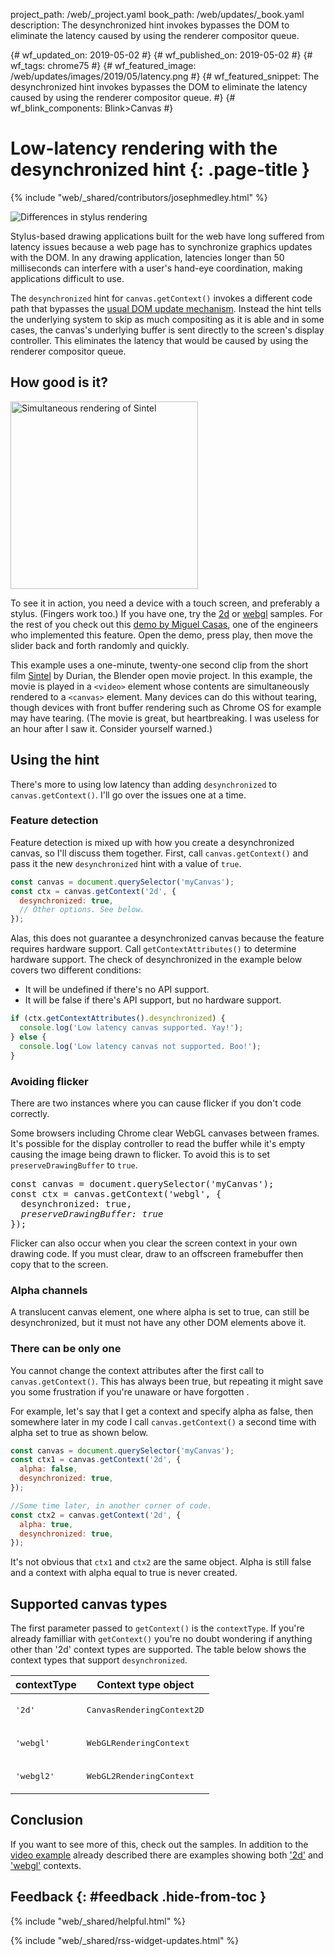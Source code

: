 project_path: /web/_project.yaml
book_path: /web/updates/_book.yaml
description: The desynchronized hint invokes bypasses the DOM to eliminate the latency caused by using the renderer compositor queue.

{# wf_updated_on: 2019-05-02 #}
{# wf_published_on: 2019-05-02 #}
{# wf_tags: chrome75 #}
{# wf_featured_image: /web/updates/images/2019/05/latency.png #}
{# wf_featured_snippet: The desynchronized hint invokes bypasses the DOM to eliminate the latency caused by using the renderer compositor queue. #}
{# wf_blink_components: Blink>Canvas #}

# Low-latency rendering with the desynchronized hint {: .page-title }

{% include "web/_shared/contributors/josephmedley.html" %}

<img src="/web/updates/images/2019/05/latency.png" class="hint-image attempt-right" alt="Differences in stylus rendering">
     
<style>
.hint {
  height: 150px;
  width: auto;
}
</style>

Stylus-based drawing applications built for the web have long suffered from
latency issues because a web page has to synchronize graphics updates with the
DOM. In any drawing application, latencies longer than 50 milliseconds can
interfere with a user's hand-eye coordination, making applications difficult to
use.   

The `desynchronized` hint for `canvas.getContext()` invokes a different code
path that bypasses the [usual DOM update
mechanism](https://docs.google.com/presentation/d/1boPxbgNrTU0ddsc144rcXayGA_WF53k96imRH8Mp34Y/edit#slide=id.p).
Instead the hint tells the underlying system to skip as much compositing as it
is able and in some cases, the canvas's underlying buffer is sent directly to
the screen's display controller. This eliminates the latency that would be
caused by using the renderer compositor queue.

## How good is it?

<img src="/web/updates/images/2019/05/sintel.png" class="sintel attempt-right" alt="Simultaneous rendering of Sintel">
     
<style>
.sintel {
  height: 300px;
  width: auto;
}
</style>

To see it in action, you need a device with a touch screen, and preferably a
stylus. (Fingers work too.) If you have one, try the
[2d](https://www.google.com/url?q=https://codepen.io/miguelao/full/ZjJNNw&sa=D&ust=1556721118370000&usg=AFQjCNGjpffZOOmf99D_ixBGNlYHGLiF7w)
or
[webgl](https://www.google.com/url?q=https://codepen.io/miguelao/full/WKZaqd&sa=D&ust=1556721118370000&usg=AFQjCNGcfmYlh3Serjw0d8o4isSYv8eywg)
samples. For the rest of you check out this [demo by Miguel
Casas](https://codepen.io/miguelao/full/mLLKLg), one of the engineers who
implemented this feature. Open the demo, press play, then move the slider back
and forth randomly and quickly. 

This example uses a one-minute, twenty-one second clip from the short film
[Sintel](https://durian.blender.org/download/) by Durian, the Blender open movie
project. In this example, the movie is played in a `<video>` element whose
contents are simultaneously rendered to a `<canvas>` element.  Many devices can
do this without tearing, though devices with front buffer rendering such as
Chrome OS for example may have tearing. (The movie is great, but heartbreaking.
I was useless for an hour after I saw it. Consider yourself warned.)



## Using the hint

There's more to using low latency than adding `desynchronized` to 
`canvas.getContext()`. I'll go over the issues one at a time.

### Feature detection 

Feature detection is mixed up with how you create a desynchronized canvas, so
I'll discuss them together. First, call `canvas.getContext()` and pass it the
new `desynchronized` hint with a value of `true`. 

```javascript
const canvas = document.querySelector('myCanvas');
const ctx = canvas.getContext('2d', { 
  desynchronized: true,
  // Other options. See below.
});
```

Alas, this does not guarantee a desynchronized canvas because the feature
requires hardware support. Call `getContextAttributes()` to determine hardware
support. The check of desynchronized in the example below covers two
different conditions:

+   It will be undefined if there's no API support.
+   It will be false if there's API support, but no hardware support.

```javascript
if (ctx.getContextAttributes().desynchronized) {
  console.log('Low latency canvas supported. Yay!');
} else {
  console.log('Low latency canvas not supported. Boo!');
}
```

### Avoiding flicker

There are two instances where you can cause flicker if you don't code correctly.
  
Some browsers including Chrome clear WebGL canvases between frames. It's
possible for the display controller to read the buffer while it's empty causing
the image being drawn to flicker. To avoid this is to set
`preserveDrawingBuffer` to `true`.

<pre class="prettyprint lang-JavaScript">const canvas = document.querySelector('myCanvas');
const ctx = canvas.getContext('webgl', { 
  desynchronized: true,
  <em>preserveDrawingBuffer: true</em>
});</pre>

Flicker can also occur when you clear the screen context in your own drawing
code.  If you must clear, draw to an offscreen framebuffer then copy that to the
screen. 

### Alpha channels

A translucent canvas element, one where alpha is set to true, can still be
desynchronized, but it must not have any other DOM elements above it.

### There can be only one

You cannot change the context attributes after the first call to
`canvas.getContext()`. This has always been true, but repeating it might save
you some frustration if you're unaware or have forgotten . 

For example, let's say that I get a context and specify alpha as false, then
somewhere later in my code I call `canvas.getContext()` a second time with alpha
set to true as shown below. 

```javascript
const canvas = document.querySelector('myCanvas');
const ctx1 = canvas.getContext('2d', {
  alpha: false,
  desynchronized: true,
});

//Some time later, in another corner of code.
const ctx2 = canvas.getContext('2d', {
  alpha: true,
  desynchronized: true,
});
```

It's not obvious that `ctx1` and `ctx2` are the same object. Alpha is still false and a
context with alpha equal to true is never created.

## Supported canvas types

The first parameter passed to `getContext()` is the `contextType`. If you're
already familliar with `getContext()` you're no doubt wondering if anything
other than '2d' context types are supported. The table below shows the context
types that support `desynchronized`.

<table>
<thead>
<tr>
<th><strong>contextType</strong></th>
<th><strong>Context type object</strong></th>
</tr>
</thead>
<tbody>
<tr>
<td><p><pre>
'2d'
</pre></p>

</td>
<td><p><pre>
CanvasRenderingContext2D
</pre></p>

</td>
</tr>
<tr>
<td><p><pre>
'webgl'
</pre></p>

</td>
<td><p><pre>
WebGLRenderingContext
</pre></p>

</td>
</tr>
<tr>
<td><p><pre>
'webgl2'
</pre></p>

</td>
<td><p><pre>
WebGL2RenderingContext
</pre></p>

</td>
</tr>
</tbody>
</table>

## Conclusion

If you want to see more of this, check out the samples. In addition to
the [video example](https://codepen.io/miguelao/full/mLLKLg) already described
there are examples showing both ['2d'](https://codepen.io/miguelao/pen/ZjJNNw)
and ['webgl'](https://codepen.io/miguelao/full/WKZaqd) contexts.

## Feedback {: #feedback .hide-from-toc }

{% include "web/_shared/helpful.html" %}

{% include "web/_shared/rss-widget-updates.html" %}